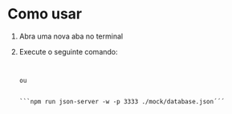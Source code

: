 # Como usar

1. Abra uma nova aba no terminal
2. Execute o seguinte comando:


    ```yarn run json-server -w -p 3333 ./mock/database.json´´´


    ou

    
    ```npm run json-server -w -p 3333 ./mock/database.json´´´
